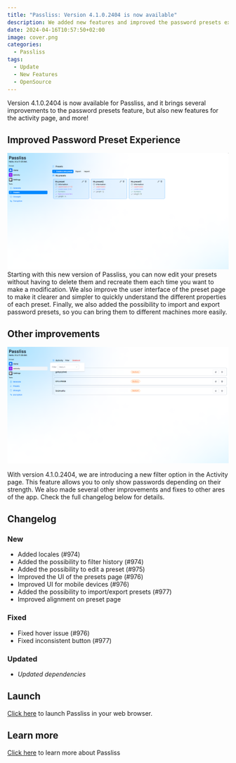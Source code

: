 ```yaml
---
title: "Passliss: Version 4.1.0.2404 is now available"
description: We added new features and improved the password presets experience.
date: 2024-04-16T10:57:50+02:00
image: cover.png
categories:
  - Passliss
tags:
  - Update
  - New Features
  - OpenSource
---
```


Version 4.1.0.2404 is now available for Passliss, and it brings several improvements to the password presets feature, but also new features for the activity page, and more!

## Improved Password Preset Experience

![The new design of the presets page](1.png)
Starting with this new version of Passliss, you can now edit your presets without having to delete them and recreate them each time you want to make a modification. We also improve the user interface of the preset page to make it clearer and simpler to quickly understand the different properties of each preset. Finally, we also added the possibility to import and export password presets, so you can bring them to different machines more easily.

## Other improvements

![You can now filter your history with the new "Filter" options](2.png)

With version 4.1.0.2404, we are introducing a new filter option in the Activity page. This feature allows you to only show passwords depending on their strength. We also made several other improvements and fixes to other ares of the app. Check the full changelog below for details.

## Changelog

### New

- Added locales (#974)
- Added the possibility to filter history (#974)
- Added the possibility to edit a preset (#975)
- Improved the UI of the presets page (#976)
- Improved UI for mobile devices (#976)
- Added the possibility to import/export presets (#977)
- Improved alignment on preset page

### Fixed

- Fixed hover issue (#976)
- Fixed inconsistent button (#977)

### Updated

- _Updated dependencies_

## Launch

[Click here](https://passliss.leocorporation.dev/) to launch Passliss in your web browser.

## Learn more

[Click here](https://leocorporation.dev/store/passliss) to learn more about Passliss
